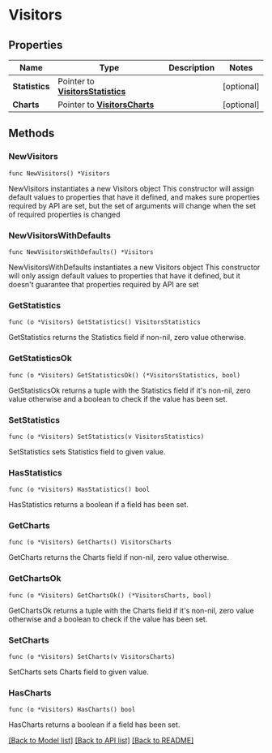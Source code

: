 # Visitors

## Properties

Name | Type | Description | Notes
------------ | ------------- | ------------- | -------------
**Statistics** | Pointer to [**VisitorsStatistics**](VisitorsStatistics.md) |  | [optional] 
**Charts** | Pointer to [**VisitorsCharts**](VisitorsCharts.md) |  | [optional] 

## Methods

### NewVisitors

`func NewVisitors() *Visitors`

NewVisitors instantiates a new Visitors object
This constructor will assign default values to properties that have it defined,
and makes sure properties required by API are set, but the set of arguments
will change when the set of required properties is changed

### NewVisitorsWithDefaults

`func NewVisitorsWithDefaults() *Visitors`

NewVisitorsWithDefaults instantiates a new Visitors object
This constructor will only assign default values to properties that have it defined,
but it doesn't guarantee that properties required by API are set

### GetStatistics

`func (o *Visitors) GetStatistics() VisitorsStatistics`

GetStatistics returns the Statistics field if non-nil, zero value otherwise.

### GetStatisticsOk

`func (o *Visitors) GetStatisticsOk() (*VisitorsStatistics, bool)`

GetStatisticsOk returns a tuple with the Statistics field if it's non-nil, zero value otherwise
and a boolean to check if the value has been set.

### SetStatistics

`func (o *Visitors) SetStatistics(v VisitorsStatistics)`

SetStatistics sets Statistics field to given value.

### HasStatistics

`func (o *Visitors) HasStatistics() bool`

HasStatistics returns a boolean if a field has been set.

### GetCharts

`func (o *Visitors) GetCharts() VisitorsCharts`

GetCharts returns the Charts field if non-nil, zero value otherwise.

### GetChartsOk

`func (o *Visitors) GetChartsOk() (*VisitorsCharts, bool)`

GetChartsOk returns a tuple with the Charts field if it's non-nil, zero value otherwise
and a boolean to check if the value has been set.

### SetCharts

`func (o *Visitors) SetCharts(v VisitorsCharts)`

SetCharts sets Charts field to given value.

### HasCharts

`func (o *Visitors) HasCharts() bool`

HasCharts returns a boolean if a field has been set.


[[Back to Model list]](HOW-TO.md#documentation-for-models) [[Back to API list]](HOW-TO.md#documentation-for-api-endpoints) [[Back to README]](HOW-TO.md)



